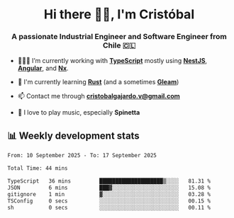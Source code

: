 <h1 align="center">Hi there ✌🏻, I'm Cristóbal</h1>
<h3 align="center">A passionate Industrial Engineer and Software Engineer from Chile 🇨🇱</h3>

- 🧑🏻‍💻 I’m currently working with **[TypeScript](https://www.typescriptlang.org)** mostly using **[NestJS](https://nestjs.com)**, **[Angular](https://angular.io)**, and **[Nx](https://nx.dev)**.

- 🌱 I'm currently learning **[Rust](https://www.rust-lang.org)** (and a sometimes **[Gleam](https://gleam.run/)**)

- 📫 Contact me through **cristobalgajardo.v@gmail.com**

- 🎸 I love to play music, especially **Spinetta**

## 📊 Weekly development stats

<!--START_SECTION:waka-->

```txt
From: 10 September 2025 - To: 17 September 2025

Total Time: 44 mins

TypeScript   36 mins         ████████████████████▒░░░░   81.31 %
JSON         6 mins          ███▓░░░░░░░░░░░░░░░░░░░░░   15.08 %
gitignore    1 min           ▓░░░░░░░░░░░░░░░░░░░░░░░░   03.28 %
TSConfig     0 secs          ░░░░░░░░░░░░░░░░░░░░░░░░░   00.15 %
sh           0 secs          ░░░░░░░░░░░░░░░░░░░░░░░░░   00.11 %
```

<!--END_SECTION:waka-->
